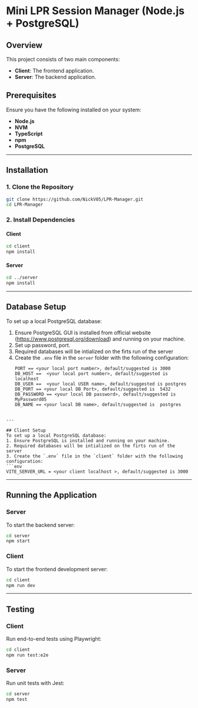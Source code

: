 # Mini LPR Session Manager (Node.js + PostgreSQL)

## Overview

This project consists of two main components:

- **Client**: The frontend application.
- **Server**: The backend application.

## Prerequisites

Ensure you have the following installed on your system:

- **Node.js**
- **NVM**
- **TypeScript**
- **npm**
- **PostgreSQL**

---

## Installation

### 1. Clone the Repository

```bash
git clone https://github.com/NickV05/LPR-Manager.git
cd LPR-Manager
```

### 2. Install Dependencies

#### Client

```bash
cd client
npm install
```

#### Server

```bash
cd ../server
npm install
```

---

## Database Setup

To set up a local PostgreSQL database:

1. Ensure PostgreSQL GUI is installed from official website (https://www.postgresql.org/download) and running on your machine.
2. Set up password, port.
3. Required databases will be intialized on the firts run of the server
4. Create the `.env` file in the `server` folder with the following configuration:
   ```env
   PORT == <your local port number>, default/suggested is 3000
   DB_HOST ==  <your local port number>, default/suggested is localhost
   DB_USER ==  <your local USER name>, default/suggested is postgres
   DB_PORT == <your local DB Port>, default/suggested is  5432
   DB_PASSWORD == <your local DB password>, default/suggested is  MyPassword05
   DB_NAME == <your local DB name>, default/suggested is  postgres

````

---

## Client Setup
To set up a local PostgreSQL database:
1. Ensure PostgreSQL is installed and running on your machine.
2. Required databases will be intialized on the firts run of the server
3. Create the `.env` file in the `client` folder with the following configuration:
```env
VITE_SERVER_URL = <your client localhost >, default/suggested is 3000
````

---

## Running the Application

### Server

To start the backend server:

```bash
cd server
npm start
```

### Client

To start the frontend development server:

```bash
cd client
npm run dev
```

---

## Testing

### Client

Run end-to-end tests using Playwright:

```bash
cd client
npm run test:e2e
```

### Server

Run unit tests with Jest:

```bash
cd server
npm test

```
